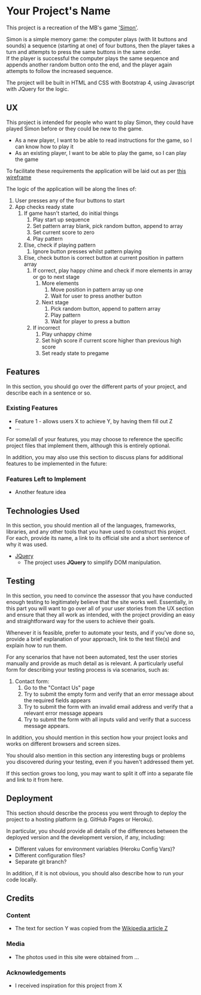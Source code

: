 # Your Project's Name

This project is a recreation of the MB's game ['Simon'](https://en.wikipedia.org/wiki/Simon_(game)).   

Simon is a simple memory game: the computer plays (with lit buttons and sounds) a sequence (starting at one) of four buttons, 
then the player takes a turn and attempts to press the same buttons in the same order.  
If the player is successful the computer plays the same sequence and appends another random button onto the end, 
and the player again attempts to follow the increased sequence.

The project will be built in HTML and CSS with Bootstrap 4, using Javascript with JQuery for the logic. 
 
## UX
 
This project is intended for people who want to play Simon, they could have played Simon before or they could be new to the game.
- As a new player, I want to be able to read instructions for the game, so I can know how to play it
- As an existing player, I want to be able to play the game, so I can play the game

To facilitate these requirements the application will be laid out as per [this wireframe](docs/wireframes.jpg)

The logic of the application will be along the lines of:
1. User presses any of the four buttons to start
2. App checks ready state
    1. If game hasn't started, do initial things
        1. Play start up sequence
        2. Set pattern array blank, pick random button, append to array
        2. Set current score to zero
        3. Play pattern
    2. Else, check if playing pattern
        1. Ignore button presses whilst pattern playing
    3. Else, check button is correct button at current position in pattern array
        1. If correct, play happy chime and check if more elements in array or go to next stage
            1. More elements
                1. Move position in pattern array up one
                2. Wait for user to press another button
            2. Next stage
                1. Pick random button, append to pattern array
                2. Play pattern
                3. Wait for player to press a button
        2. If incorrect
            1. Play unhappy chime
            2. Set high score if current score higher than previous high score
            3. Set ready state to pregame 



## Features

In this section, you should go over the different parts of your project, and describe each in a sentence or so.
 
### Existing Features
- Feature 1 - allows users X to achieve Y, by having them fill out Z
- ...

For some/all of your features, you may choose to reference the specific project files that implement them, although this is entirely optional.

In addition, you may also use this section to discuss plans for additional features to be implemented in the future:

### Features Left to Implement
- Another feature idea

## Technologies Used

In this section, you should mention all of the languages, frameworks, libraries, and any other tools that you have used to construct this project. For each, provide its name, a link to its official site and a short sentence of why it was used.

- [JQuery](https://jquery.com)
    - The project uses **JQuery** to simplify DOM manipulation.


## Testing

In this section, you need to convince the assessor that you have conducted enough testing to legitimately believe that the site works well. Essentially, in this part you will want to go over all of your user stories from the UX section and ensure that they all work as intended, with the project providing an easy and straightforward way for the users to achieve their goals.

Whenever it is feasible, prefer to automate your tests, and if you've done so, provide a brief explanation of your approach, link to the test file(s) and explain how to run them.

For any scenarios that have not been automated, test the user stories manually and provide as much detail as is relevant. A particularly useful form for describing your testing process is via scenarios, such as:

1. Contact form:
    1. Go to the "Contact Us" page
    2. Try to submit the empty form and verify that an error message about the required fields appears
    3. Try to submit the form with an invalid email address and verify that a relevant error message appears
    4. Try to submit the form with all inputs valid and verify that a success message appears.

In addition, you should mention in this section how your project looks and works on different browsers and screen sizes.

You should also mention in this section any interesting bugs or problems you discovered during your testing, even if you haven't addressed them yet.

If this section grows too long, you may want to split it off into a separate file and link to it from here.

## Deployment

This section should describe the process you went through to deploy the project to a hosting platform (e.g. GitHub Pages or Heroku).

In particular, you should provide all details of the differences between the deployed version and the development version, if any, including:
- Different values for environment variables (Heroku Config Vars)?
- Different configuration files?
- Separate git branch?

In addition, if it is not obvious, you should also describe how to run your code locally.


## Credits

### Content
- The text for section Y was copied from the [Wikipedia article Z](https://en.wikipedia.org/wiki/Z)

### Media
- The photos used in this site were obtained from ...

### Acknowledgements

- I received inspiration for this project from X